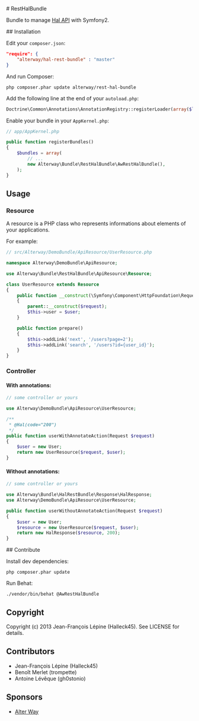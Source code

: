# RestHalBundle

Bundle to manage [Hal API](http://stateless.co/hal_specification.html) with Symfony2.

## Installation

Edit your `composer.json`:

```json
"require": {
    "alterway/hal-rest-bundle" : "master"
}
```

And run Composer:

    php composer.phar update alterway/rest-hal-bundle

Add the following line at the end of your `autoload.php`:

```php
Doctrine\Common\Annotations\AnnotationRegistry::registerLoader(array($loader, 'loadClass'));
```

Enable your bundle in your `AppKernel.php`:

```php
// app/AppKernel.php

public function registerBundles()
{
    $bundles = array(
        // ...
        new Alterway\Bundle\RestHalBundle\AwRestHalBundle(),
    );
}
```

## Usage

### Resource

A resource is a PHP class who represents informations about elements of your applications.

For example:

```php
// src/Alterway/DemoBundle/ApiResource/UserResource.php

namespace Alterway\DemoBundle\ApiResource;

use Alterway\Bundle\RestHalBundle\ApiResource\Resource;

class UserResource extends Resource
{
    public function __construct(\Symfony\Component\HttpFoundation\Request $request, \Alterway\DemoBundle\Entity\User $user)
    {
        parent::__construct($request);
        $this->user = $user;
    }

    public function prepare()
    {
        $this->addLink('next', '/users?page=2');
        $this->addLink('search', '/users?id={user_id}');
    }
}
```

### Controller

#### With annotations:

```php
// some controller or yours

use Alterway\DemoBundle\ApiResource\UserResource;

/**
 * @Hal(code="200")
 */
public function userWithAnnotateAction(Request $request)
{
    $user = new User;
    return new UserResource($request, $user);
}
```

#### Without annotations:

```php
// some controller or yours

use Alterway\Bundle\HalRestBundle\Response\HalResponse;
use Alterway\DemoBundle\ApiResource\UserResource;

public function userWithoutAnnotateAction(Request $request)
{
    $user = new User;
    $resource = new UserResource($request, $user);
    return new HalResponse($resource, 200);
}
```

## Contribute

Install dev dependencies:

    php composer.phar update

Run Behat:

    ./vendor/bin/behat @AwRestHalBundle

## Copyright

Copyright (c) 2013 Jean-François Lépine (Halleck45). See LICENSE for details.

##  Contributors

+ Jean-François Lépine (Halleck45)
+ Benoît Merlet (trompette)
+ Antoine Lévêque (gh0stonio)

## Sponsors

+ [Alter Way](http://www.alterway.fr)
